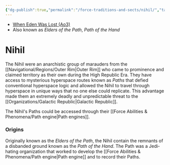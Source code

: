 ```yaml
---
{"dg-publish":true,"permalink":"/force-traditions-and-sects/nihil/","tags":["faction"],"noteIcon":"saber1"}
---
```


- [When Eden Was Lost (Ao3)](https://archiveofourown.org/works/19334440)
- Also known as *Elders of the Path*, *Path of the Hand*
# Nihil

The Nihil were an anarchistic group of marauders from the [[Navigational/Regions/Outer Rim\|Outer Rim]] who came to prominence and claimed territory as their own during the High Republic Era. They have access to mysterious hyperspace routes known as *Paths* that defied conventional hyperspace logic and allowed the Nihil to travel through hyperspace in unique ways that no one else could replicate. This advantage made them an extremely deadly and unpredictable threat to the [[Organizations/Galactic Republic\|Galactic Republic]]. 

The Nihil's Paths could be accessed through their [[Force Abilities & Phenomena/Path engine\|Path engines]].

### Origins

Originally known as the *Elders of the Path*, the Nihil contain the remnants of a disbanded ground known as the *Path of the Hand*. The Path was a Jedi-hating organization that worked to develop the [[Force Abilities & Phenomena/Path engine\|Path engine]] and to record their Paths. 
